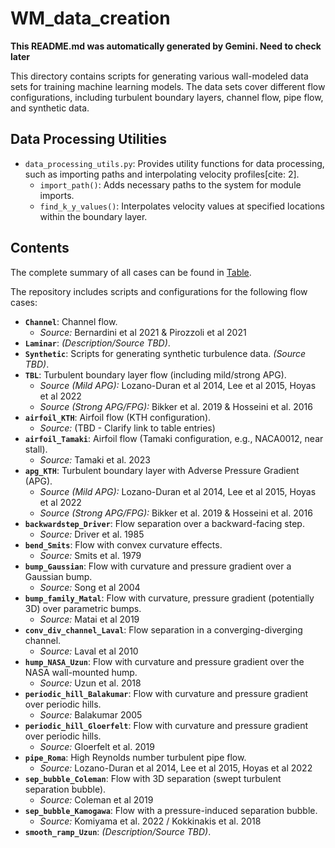 # WM_data_creation

**This README.md was automatically generated by Gemini. Need to check later**

This directory contains scripts for generating various wall-modeled data sets for training machine learning models. The data sets cover different flow configurations, including turbulent boundary layers, channel flow, pipe flow, and synthetic data.

## Data Processing Utilities

* `data_processing_utils.py`:  Provides utility functions for data processing, such as importing paths and interpolating velocity profiles[cite: 2].
    * `import_path()`:  Adds necessary paths to the system for module imports.
    * `find_k_y_values()`:  Interpolates velocity values at specified locations within the boundary layer.

## Contents

The complete summary of all cases can be found in [Table](https://docs.google.com/spreadsheets/d/18hcHtwxN7-uUAkYSo2UL1Tny2SpPDvQiWsKEqjHOlh0/edit?usp=sharing).

The repository includes scripts and configurations for the following flow cases:

* **`Channel`**: Channel flow.
    * *Source:* Bernardini et al 2021 & Pirozzoli et al 2021
* **`Laminar`**: *(Description/Source TBD)*.
* **`Synthetic`**: Scripts for generating synthetic turbulence data. *(Source TBD)*.
* **`TBL`**: Turbulent boundary layer flow (including mild/strong APG).
    * *Source (Mild APG):* Lozano-Duran et al 2014, Lee et al 2015, Hoyas et al 2022
    * *Source (Strong APG/FPG):* Bikker et al. 2019 & Hosseini et al. 2016
* **`airfoil_KTH`**: Airfoil flow (KTH configuration).
    * *Source:* (TBD - Clarify link to table entries)
* **`airfoil_Tamaki`**: Airfoil flow (Tamaki configuration, e.g., NACA0012, near stall).
    * *Source:* Tamaki et al. 2023
* **`apg_KTH`**: Turbulent boundary layer with Adverse Pressure Gradient (APG).
    * *Source (Mild APG):* Lozano-Duran et al 2014, Lee et al 2015, Hoyas et al 2022
    * *Source (Strong APG/FPG):* Bikker et al. 2019 & Hosseini et al. 2016
* **`backwardstep_Driver`**: Flow separation over a backward-facing step.
    * *Source:* Driver et al. 1985
* **`bend_Smits`**: Flow with convex curvature effects.
    * *Source:* Smits et al. 1979
* **`bump_Gaussian`**: Flow with curvature and pressure gradient over a Gaussian bump.
    * *Source:* Song et al 2004
* **`bump_family_Matal`**: Flow with curvature, pressure gradient (potentially 3D) over parametric bumps.
    * *Source:* Matai et al 2019
* **`conv_div_channel_Laval`**: Flow separation in a converging-diverging channel.
    * *Source:* Laval et al 2010
* **`hump_NASA_Uzun`**: Flow with curvature and pressure gradient over the NASA wall-mounted hump.
    * *Source:* Uzun et al. 2018
* **`periodic_hill_Balakumar`**: Flow with curvature and pressure gradient over periodic hills.
    * *Source:* Balakumar 2005
* **`periodic_hill_Gloerfelt`**: Flow with curvature and pressure gradient over periodic hills.
    * *Source:* Gloerfelt et al. 2019
* **`pipe_Roma`**: High Reynolds number turbulent pipe flow.
    * *Source:* Lozano-Duran et al 2014, Lee et al 2015, Hoyas et al 2022
* **`sep_bubble_Coleman`**: Flow with 3D separation (swept turbulent separation bubble).
    * *Source:* Coleman et al 2019
* **`sep_bubble_Kamogawa`**: Flow with a pressure-induced separation bubble.
    * *Source:* Komiyama et al. 2022 / Kokkinakis et al. 2018
* **`smooth_ramp_Uzun`**: *(Description/Source TBD)*.
